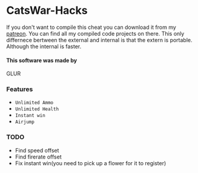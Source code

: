 # CatsWar-Hacks
If you don't want to compile this cheat you can download it from my [patreon](notcomplete.com). You can find all my compiled code projects on there.
This only differnece bertween the external and internal is that the extern is portable. Although the internal is faster.

#### This software was made by
GLUR

### Features
* `Unlimited Ammo`
* `Unlimited Health`
* `Instant win`
* `Airjump`

### TODO
* Find speed offset
* Find firerate offset
* Fix instant win(you need to pick up a flower for it to register)
